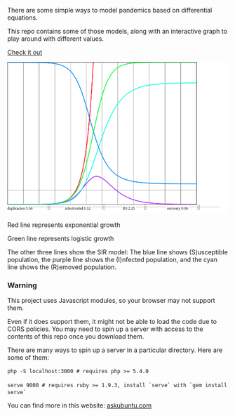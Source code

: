 
There are some simple ways to model pandemics based on differential equations.

This repo contains some of those models, along with an interactive graph to play around with different values.

[Check it out](https://sebastianmestre.github.io/simple-pandemic-models/src)

![Screenshot of the program](./img/img1.png)

Red line represents exponential growth

Green line represents logistic growth

The other three lines show the SIR model: The blue line shows (S)usceptible population, the purple line shows the (I)nfected population, and the cyan line shows the (R)emoved population.

### Warning

This project uses Javascript modules, so your browser may not support them.

Even if it does support them, it might not be able to load the code due to CORS policies. You may need to spin up a server with access to the contents of this repo once you download them.

There are many ways to spin up a server in a particular directory. Here are some of them:

```shell
php -S localhost:3000 # requires php >= 5.4.0

serve 9000 # requires ruby >= 1.9.3, install `serve` with `gem install serve`
```

You can find more in this website: [askubuntu.com](https://askubuntu.com/questions/377389/how-to-easily-start-a-webserver-in-any-folder)
